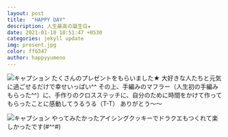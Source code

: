 ```yaml
---
layout: post
title:  "HAPPY DAY"
description: 人生最高の誕生日★
date: 2021-01-10 10:51:47 +0530
categories: jekyll update
img: present.jpg
color: ff6347
author: happyyumeno
---
```

![キャプション]({{site.baseurl}}/images/present.jpg)
 たくさんのプレゼントをもらいました★
 大好きな人たちと元気に過ごせるだけで幸せいっぱい^^
 その上、手編みのマフラー（人生初の手編みもらった^^）に、手作りのクロスステッチに、自分のために時間をかけて作ってもらったことに感動してうるうる（T-T）
 ありがとう～～

![キャプション]({{site.baseurl}}/images/cook.jpg)
やってみたかったアイシングクッキーでドラクエもつくれて楽しかったです(#^^#)